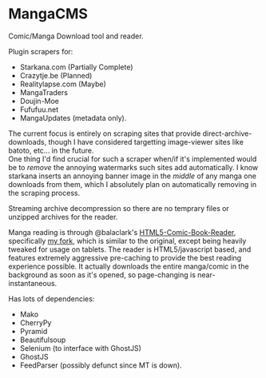 MangaCMS
========

Comic/Manga Download tool and reader.

Plugin scrapers for:

 
 - Starkana.com (Partially Complete)
 - Crazytje.be (Planned)
 - Realitylapse.com (Maybe)
 - MangaTraders
 - Doujin-Moe
 - Fufufuu.net
 - MangaUpdates (metadata only).

The current focus is entirely on scraping sites that provide direct-archive-downloads, though I have considered targetting image-viewer sites like batoto, etc... in the future.  
One thing I'd find crucial for such a scraper when/if it's implemented would be to *remove* the annoying watermarks such sites add automatically. I know starkana inserts an annoying banner image in the *middle* of any manga one downloads from them, which I absolutely plan on automatically removing in the scraping process.

Streaming archive decompression so there are no temprary files or unzipped archives for the reader.

Manga reading is through @balaclark's [HTML5-Comic-Book-Reader](https://github.com/balaclark/HTML5-Comic-Book-Reader), specifically [my fork](https://github.com/fake-name/HTML5-Comic-Book-Reader), which is similar to the original, except being heavily tweaked for usage on tablets.
The reader is HTML5/javascript based, and features extremely aggressive pre-caching to provide the best reading experience possible. It actually downloads the entire manga/comic in the background as soon as it's opened, so page-changing is near-instantaneous.

Has lots of dependencies:

 - Mako
 - CherryPy
 - Pyramid
 - Beautifulsoup
 - Selenium (to interface with GhostJS)
 - GhostJS
 - FeedParser (possibly defunct since MT is down).
